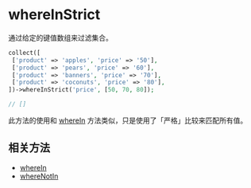 # whereInStrict

通过给定的键值数组来过滤集合。

```php
collect([
 ['product' => 'apples', 'price' => '50'],
 ['product' => 'pears', 'price' => '60'],
 ['product' => 'banners', 'price' => '70'],
 ['product' => 'coconuts', 'price' => '80'],
])->whereInStrict('price', [50, 70, 80]);

// []
```

此方法的使用和 [whereIn](whereIn.md) 方法类似，只是使用了「严格」比较来匹配所有值。

## 相关方法

- [whereIn](whereIn.md)
- [whereNotIn](whereNotIn.md)

